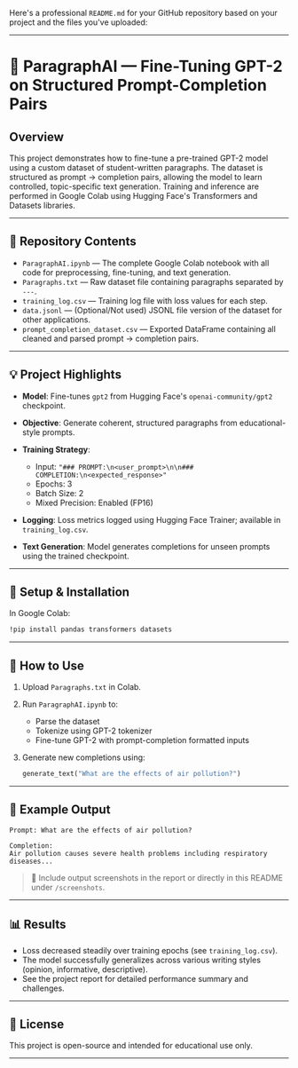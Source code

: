 Here's a professional `README.md` for your GitHub repository based on your project and the files you've uploaded:

---

# 🧠 ParagraphAI — Fine-Tuning GPT-2 on Structured Prompt-Completion Pairs

## Overview

This project demonstrates how to fine-tune a pre-trained GPT-2 model using a custom dataset of student-written paragraphs. The dataset is structured as prompt → completion pairs, allowing the model to learn controlled, topic-specific text generation. Training and inference are performed in Google Colab using Hugging Face's Transformers and Datasets libraries.

---

## 📁 Repository Contents

* `ParagraphAI.ipynb` — The complete Google Colab notebook with all code for preprocessing, fine-tuning, and text generation.
* `Paragraphs.txt` — Raw dataset file containing paragraphs separated by `---`.
* `training_log.csv` — Training log file with loss values for each step.
* `data.jsonl` — (Optional/Not used) JSONL file version of the dataset for other applications.
* `prompt_completion_dataset.csv` — Exported DataFrame containing all cleaned and parsed prompt → completion pairs.

---

## 💡 Project Highlights

* **Model**: Fine-tunes `gpt2` from Hugging Face's `openai-community/gpt2` checkpoint.
* **Objective**: Generate coherent, structured paragraphs from educational-style prompts.
* **Training Strategy**:

  * Input: `"### PROMPT:\n<user_prompt>\n\n### COMPLETION:\n<expected_response>"`
  * Epochs: 3
  * Batch Size: 2
  * Mixed Precision: Enabled (FP16)
* **Logging**: Loss metrics logged using Hugging Face Trainer; available in `training_log.csv`.
* **Text Generation**: Model generates completions for unseen prompts using the trained checkpoint.

---

## 🔧 Setup & Installation

In Google Colab:

```bash
!pip install pandas transformers datasets
```

---

## 🚀 How to Use

1. Upload `Paragraphs.txt` in Colab.
2. Run `ParagraphAI.ipynb` to:

   * Parse the dataset
   * Tokenize using GPT-2 tokenizer
   * Fine-tune GPT-2 with prompt-completion formatted inputs
3. Generate new completions using:

   ```python
   generate_text("What are the effects of air pollution?")
   ```

---

## 🧪 Example Output

```text
Prompt: What are the effects of air pollution?

Completion:
Air pollution causes severe health problems including respiratory diseases...
```

> 📌 Include output screenshots in the report or directly in this README under `/screenshots`.

---

## 📊 Results

* Loss decreased steadily over training epochs (see `training_log.csv`).
* The model successfully generalizes across various writing styles (opinion, informative, descriptive).
* See the project report for detailed performance summary and challenges.

---

## 📑 License

This project is open-source and intended for educational use only.

---

